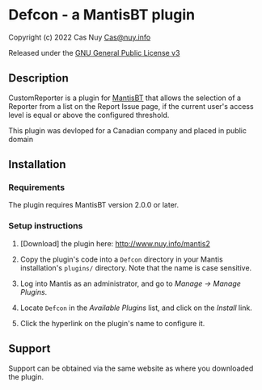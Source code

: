 # Defcon - a MantisBT plugin

Copyright (c) 2022  Cas Nuy  Cas@nuy.info

Released under the [GNU General Public License v3](http://opensource.org/licenses/GPL-3.0)


## Description

CustomReporter is a plugin for [MantisBT](http://mantisbt.org) that allows the 
selection of a Reporter from a list on the Report Issue page, if the current
user's access level is equal or above the configured threshold.

This plugin was devloped for a Canadian company and placed in public domain 


## Installation

### Requirements

The plugin requires MantisBT version 2.0.0 or later.

### Setup instructions

1. [Download] the plugin here: http://www.nuy.info/mantis2
 

2. Copy the plugin's code into a `Defcon` directory in your Mantis 
   installation's `plugins/` directory. Note that the name is case sensitive.
    
3. Log into Mantis as an administrator, and go to _Manage -> Manage Plugins_.

4. Locate `Defcon` in the _Available Plugins_ list, and click
   on the _Install_ link.

5. Click the hyperlink on the plugin's name to configure it.


## Support

Support can be obtained via the same website as where you downloaded the plugin.